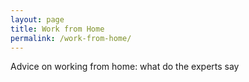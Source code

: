 ```yaml
---
layout: page
title: Work from Home
permalink: /work-from-home/
---
```


Advice on working from home: what do the experts say
